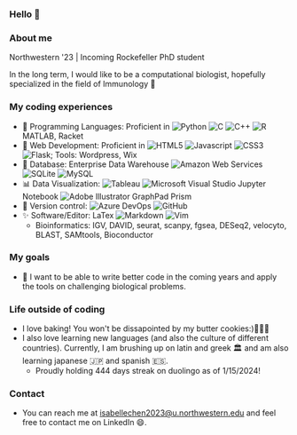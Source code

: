 ### Hello 👋

### About me
Northwestern '23 | Incoming Rockefeller PhD student

In the long term, I would like to be a computational biologist, hopefully specialized in the field of Immunology 🧬

### My coding experiences
- 🔭 Programming Languages: Proficient in 
![Python](https://img.shields.io/badge/Python-14354C?style=for-the-badge&logo=python&logoColor=white)
![C](https://custom-icon-badges.herokuapp.com/badge/C-03599C.svg?style=for-the-badge&logo=c-in-hexagon&logoColor=white)
![C++](https://custom-icon-badges.herokuapp.com/badge/C++-9C033A.svg?style=for-the-badge&logo=cpp2&logoColor=white)
![R](https://img.shields.io/badge/R-276DC3?style=for-the-badge&logo=r&logoColor=white)
MATLAB, Racket
- 🌱 Web Development: Proficient in
![HTML5](https://img.shields.io/badge/-HTML5-E34F26?style=for-the-badge&logo=html5&logoColor=white)
![Javascript](https://img.shields.io/badge/JavaScript-F7DF1E.svg?style=for-the-badge&logo=javascript&logoColor=white)
![CSS3](https://img.shields.io/badge/-CSS3-1572B6?style=for-the-badge&logo=css3)
![Flask](https://img.shields.io/badge/Flask-000000?style=for-the-badge&logo=flask&logoColor=white); Tools: Wordpress, Wix
- 📀 Database: Enterprise Data Warehouse
![Amazon Web Services](https://img.shields.io/badge/Amazon_AWS-232F3E?style=for-the-badge&logo=amazon-aws&logoColor=white)
![SQLite](https://img.shields.io/badge/SQLite-07405E?style=for-the-badge&logo=sqlite&logoColor=white)
![MySQL](https://img.shields.io/badge/MySQL-00000F?style=for-the-badge&logo=mysql&logoColor=white)
- 📊 Data Visualization:
![Tableau](https://img.shields.io/badge/Tableau-E97627?style=for-the-badge&logo=Tableau&logoColor=white)
![Microsoft Visual Studio](https://img.shields.io/badge/Visual_Studio-5C2D91?style=for-the-badge&logo=visual%20studio&logoColor=white)
Jupyter Notebook
![Adobe Illustrator](https://img.shields.io/badge/Adobe%20Illustrator-FF9A00?style=for-the-badge&logo=adobe%20illustrator&logoColor=white)
GraphPad Prism
- 👀 Version control:
![Azure DevOps](https://img.shields.io/badge/Microsoft_Azure-0089D6?style=for-the-badge&logo=microsoft-azure&logoColor=white)
![GitHub](https://img.shields.io/badge/GitHub-100000?style=for-the-badge&logo=github&logoColor=white)
- ✨ Software/Editor: LaTex
![Markdown](https://img.shields.io/badge/Markdown-000000?style=for-the-badge&logo=markdown&logoColor=white)
![Vim](https://img.shields.io/badge/VIM-%2311AB00.svg?&style=for-the-badge&logo=vim&logoColor=white)
  - Bioinformatics: IGV, DAVID, seurat, scanpy, fgsea, DESeq2, velocyto, BLAST, SAMtools, Bioconductor

### My goals
- 🤩 I want to be able to write better code in the coming years and apply the tools on challenging biological problems.

### Life outside of coding
- I love baking! You won't be dissapointed by my butter cookies:)👩🏻‍🍳
- I also love learning new languages (and also the culture of different countries). Currently, I am brushing up on latin and greek 🏛 and am also learning japanese 🇯🇵 and spanish 🇪🇸.
  - Proudly holding 444 days streak on duolingo as of 1/15/2024!

### Contact 
- You can reach me at isabellechen2023@u.northwestern.edu and feel free to contact me on LinkedIn 😄.
